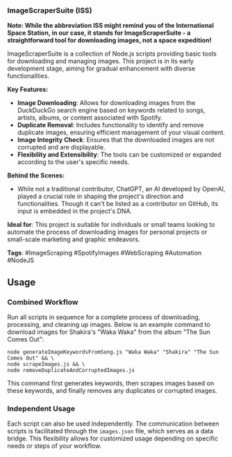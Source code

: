 ### ImageScraperSuite (ISS)

**Note: While the abbreviation ISS might remind you of the International Space Station, in our case, it stands for ImageScraperSuite - a straightforward tool for downloading images, not a space expedition!**

ImageScraperSuite is a collection of Node.js scripts providing basic tools for downloading and managing images. This project is in its early development stage, aiming for gradual enhancement with diverse functionalities.

**Key Features:**
- **Image Downloading**: Allows for downloading images from the DuckDuckGo search engine based on keywords related to songs, artists, albums, or content associated with Spotify.
- **Duplicate Removal**: Includes functionality to identify and remove duplicate images, ensuring efficient management of your visual content.
- **Image Integrity Check**: Ensures that the downloaded images are not corrupted and are displayable.
- **Flexibility and Extensibility**: The tools can be customized or expanded according to the user's specific needs.

**Behind the Scenes:**
- While not a traditional contributor, ChatGPT, an AI developed by OpenAI, played a crucial role in shaping the project's direction and functionalities. Though it can't be listed as a contributor on GitHub, its input is embedded in the project's DNA.

**Ideal for**: This project is suitable for individuals or small teams looking to automate the process of downloading images for personal projects or small-scale marketing and graphic endeavors.

**Tags**: #ImageScraping #SpotifyImages #WebScraping #Automation #NodeJS

## Usage

### Combined Workflow

Run all scripts in sequence for a complete process of downloading, processing, and cleaning up images. Below is an example command to download images for Shakira's "Waka Waka" from the album "The Sun Comes Out":

```
node generateImageKeywordsFromSong.js "Waka Waka" "Shakira" "The Sun Comes Out" && \
node scrapeImages.js && \
node removeDuplicateAndCorruptedImages.js
```

This command first generates keywords, then scrapes images based on these keywords, and finally removes any duplicates or corrupted images.

### Independent Usage

Each script can also be used independently. The communication between scripts is facilitated through the `images.json` file, which serves as a data bridge. This flexibility allows for customized usage depending on specific needs or steps of your workflow.
